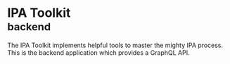 # IPA Toolkit <br> <small>backend</small>

The IPA Toolkit implements helpful tools to master the mighty IPA process. This is the backend application which provides a GraphQL API.

